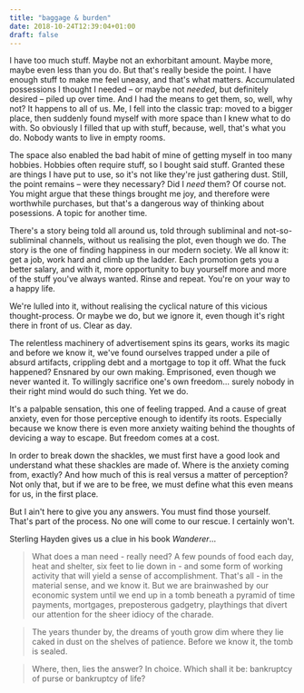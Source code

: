 ```yaml
---
title: "baggage & burden"
date: 2018-10-24T12:39:04+01:00
draft: false
---
```


I have too much stuff. Maybe not an exhorbitant amount. Maybe more, maybe even less than you do. But that's really beside the point. I have enough stuff to make me feel uneasy, and that's what matters. Accumulated possessions I thought I needed – or maybe not _needed_, but definitely desired – piled up over time. And I had the means to get them, so, well, why not? It happens to all of us. Me, I fell into the classic trap: moved to a bigger place, then suddenly found myself with more space than I knew what to do with. So obviously I filled that up with stuff, because, well, that's what you do. Nobody wants to live in empty rooms.

The space also enabled the bad habit of mine of getting myself in too many hobbies. Hobbies often require stuff, so I bought said stuff. Granted these are things I have put to use, so it's not like they're just gathering dust. Still, the point remains – were they necessary? Did I _need_ them? Of course not. You might argue that these things brought me joy, and therefore were worthwhile purchases, but that's a dangerous way of thinking about posessions. A topic for another time.

There's a story being told all around us, told through subliminal and not-so-subliminal channels, without us realising the plot, even though we do. The story is the one of finding happiness in our modern society. We all know it: get a job, work hard and climb up the ladder. Each promotion gets you a better salary, and with it, more opportunity to buy yourself more and more of the stuff you've always wanted. Rinse and repeat. You're on your way to a happy life.

We're lulled into it, without realising the cyclical nature of this vicious thought-process. Or maybe we do, but we ignore it, even though it's right there in front of us. Clear as day.

The relentless machinery of advertisement spins its gears, works its magic and before we know it, we've found ourselves trapped under a pile of absurd artifacts, crippling debt and a mortgage to top it off. What the fuck happened? Ensnared by our own making. Emprisoned, even though we never wanted it. To willingly sacrifice one's own freedom... surely nobody in their right mind would do such thing. Yet we do.

It's a palpable sensation, this one of feeling trapped. And a cause of great anxiety, even for those perceptive enough to identify its roots. Especially because we know there is even more anxiety waiting behind the thoughts of devicing a way to escape. But freedom comes at a cost.

In order to break down the shackles, we must first have a good look and understand what these shackles are made of. Where is the anxiety coming from, exactly? And how much of this is real versus a matter of perception? Not only that, but if we are to be free, we must define what this even means for us, in the first place.

But I ain't here to give you any answers. You must find those yourself. That's part of the process. No one will come to our rescue. I certainly won't.

Sterling Hayden gives us a clue in his book _Wanderer_...

>What does a man need - really need? A few pounds of food each day, heat and shelter, six feet to lie down in - and some form of working activity that will yield a sense of accomplishment. That's all - in the material sense, and we know it. But we are brainwashed by our economic system until we end up in a tomb beneath a pyramid of time payments, mortgages, preposterous gadgetry, playthings that divert our attention for the sheer idiocy of the charade.

>The years thunder by, the dreams of youth grow dim where they lie caked in dust on the shelves of patience. Before we know it, the tomb is sealed.

>Where, then, lies the answer? In choice. Which shall it be: bankruptcy of purse or bankruptcy of life?
